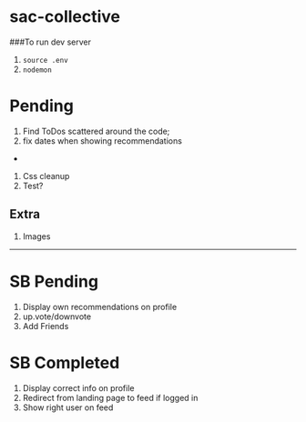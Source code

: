 # sac-collective

###To run dev server

1.  `source .env`
1.  `nodemon`

# Pending

1.  Find ToDos scattered around the code;
1.  fix dates when showing recommendations

-

1.  Css cleanup
1.  Test?

## Extra

1.  Images

---

# SB Pending

1.  Display own recommendations on profile
1.  up.vote/downvote
1.  Add Friends

# SB Completed

1.  Display correct info on profile
1.  Redirect from landing page to feed if logged in
1.  Show right user on feed
